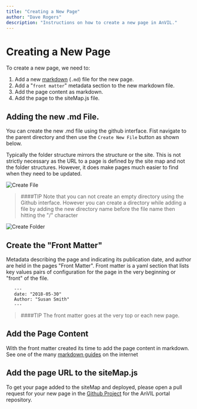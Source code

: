 ```yaml
---
title: "Creating a New Page"
author: "Dave Rogers"
description: "Instructions on how to create a new page in AnVIL."
---
```


# Creating a New Page

To create a new page, we need to:

1. Add a new [markdown](https://en.wikipedia.org/wiki/Markdown) (`.md`) file for the new page.
1. Add a "`front matter`" metadata section to the new markdown file.
1. Add the page content as markdown.
1. Add the page to the siteMap.js file.


## Adding the new .md File.

You can create the new .md file  using the github interface.
Fist navigate to the parent directory and then use the `Create New File` button as shown below.

Typically the folder structure mirrors the structure or the site. This is not strictly necessary as the URL to a page is defined by the site map and not the folder structures. However, it does make pages much easier to find when they need to be updated.

![Create File](../_images/create-new-file.png)

>####TIP
>Note that you can not create an empty directory using the Github interface. However you can create a directory while adding a file by adding the new directory name before the file name then hitting the "/" character

![Create Folder](../_images/create-folder.gif)

## Create the "Front Matter"

Metadata describing the page and indicating its publication date, and author are held in the pages "Front Matter". Front matter is a yaml section that lists key values pairs of configuration for the page in the very beginning or "front" of the file.


 ```
    ---
    date: "2018-05-30"
    Author: "Susan Smith"
    ---
 ```
 
 >####TIP
 >The front matter goes at the very top or each new page.
 
 ## Add the Page Content
 
 With the front matter created its time to add the page content in markdown. See one of the many [markdown guides](https://github.com/adam-p/markdown-here/wiki/Markdown-Cheatsheet) on the internet
 
 ## Add the page URL to the siteMap.js
 To get your page added to the siteMap and deployed, please open a pull request for your new page in the [Github Project](https://github.com/anvilproject/anvil-portal/pulls) for the AnVIL portal repository.
 
